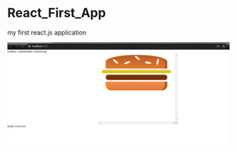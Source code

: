 # React_First_App
my first react.js application


![First Burger](https://github.com/Redwoodcutter/React_First_app/blob/master/react-app/images_about_app/Burger_1.png)